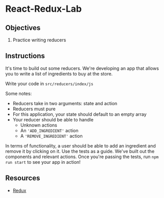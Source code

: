 # React-Redux-Lab

## Objectives

1. Practice writing reducers

## Instructions

It's time to build out some reducers. We're developing an app that allows you to write a list of ingredients to buy at the store.

Write your code in ```src/reducers/index/js```

Some notes:
- Reducers take in two arguments: state and action
- Reducers must pure
- For this application, your state should default to an empty array
- Your reducer should be able to handle
    - Unknown actions
    - An `'ADD_INGREDIENT'` action
    - A  `'REMOVE_INGREDIENT'` action

In terms of functionality, a user should be able to add an ingredient and remove it by clicking on it. Use the tests as a guide. We've built out the components and relevant actions. Once you're passing the tests, run `npm run start` to see your app in action!

## Resources

- [Redux](http://redux.js.org/docs/basics/Reducers.html)
